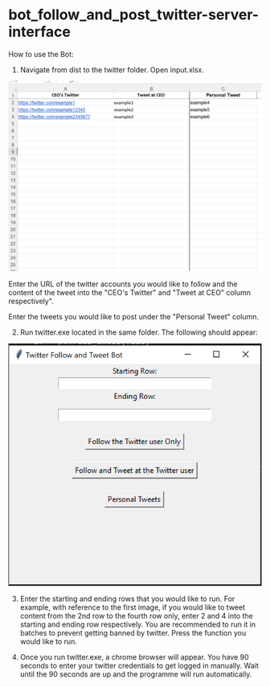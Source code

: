 # bot_follow_and_post_twitter-server-interface

How to use the Bot:

1. Navigate from dist to the twitter folder. Open input.xlsx. 

![img](image.png)

Enter the URL of the twitter accounts you would like to follow and the content of the tweet into the "CEO's Twitter" and "Tweet at CEO" column respectively".

Enter the tweets you would like to post under the "Personal Tweet" column. 

2. Run twitter.exe located in the same folder. The following should appear:

![img2](image-1.png)

3. Enter the starting and ending rows that you would like to run. For example, with reference to the first image, if you would like to tweet content from the 2nd row to the fourth row only, enter 2 and 4 into the starting and ending row respectively. You are recommended to run it in batches to prevent getting banned by twitter. Press the function you would like to run. 

5. Once you run twitter.exe, a chrome browser will appear. You have 90 seconds to enter your twitter credentials to get logged in manually. Wait until the 90 seconds are up and the programme will run automatically. 

